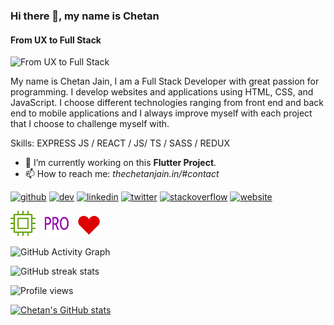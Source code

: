 
### Hi there 👋, my name is Chetan
#### From UX to Full Stack
![From UX to Full Stack](https://ik.imagekit.io/clhowstalgz/banner)

My name is Chetan Jain, I am a Full Stack Developer with great passion for programming. I develop websites and applications using HTML, CSS, and JavaScript. I choose different technologies ranging from front end and back end to mobile applications and I always improve myself with each project that I choose to challenge myself with.

Skills: EXPRESS JS / REACT / JS/ TS / SASS / REDUX

- 🔭 I’m currently working on this **Flutter Project**. 
- 📫 How to reach me: *thechetanjain.in/#contact*


[<img src='https://cdn.jsdelivr.net/npm/simple-icons@3.0.1/icons/github.svg' alt='github' height='40'>](https://github.com/https://github.com/jainChetan81)  [<img src='https://cdn.jsdelivr.net/npm/simple-icons@3.0.1/icons/dev-dot-to.svg' alt='dev' height='40'>](https://dev.to/https://dev.to/jainchetan81)  [<img src='https://cdn.jsdelivr.net/npm/simple-icons@3.0.1/icons/linkedin.svg' alt='linkedin' height='40'>](https://www.linkedin.com/in/https://www.linkedin.com/in/jainchetan81//)  [<img src='https://cdn.jsdelivr.net/npm/simple-icons@3.0.1/icons/twitter.svg' alt='twitter' height='40'>](https://twitter.com/https://twitter.com/jainchetn)  [<img src='https://cdn.jsdelivr.net/npm/simple-icons@3.0.1/icons/stackoverflow.svg' alt='stackoverflow' height='40'>](https://stackoverflow.com/users/https://stackoverflow.com/users/10671677/jainchetan81)  [<img src='https://cdn.jsdelivr.net/npm/simple-icons@3.0.1/icons/icloud.svg' alt='website' height='40'>](https://thechetanjain.in/)  

<a href='https://docs.github.com/en/developers'><img src='https://raw.githubusercontent.com/acervenky/animated-github-badges/master/assets/devbadge.gif' width='40' height='40'></a> <a href='https://github.com/pricing'><img src='https://raw.githubusercontent.com/acervenky/animated-github-badges/master/assets/pro.gif' width='40' height='40'></a> <a href='https://docs.github.com/en/github/supporting-the-open-source-community-with-github-sponsors'><img src='https://raw.githubusercontent.com/acervenky/animated-github-badges/master/assets/sponsorbadge.gif' width='35' height='35'></a> 


![GitHub Activity Graph](https://activity-graph.herokuapp.com/graph?username=jainChetan81)  

![GitHub streak stats](https://github-readme-streak-stats.herokuapp.com/?user=jainChetan81)  

![Profile views](https://gpvc.arturio.dev/jainChetan81)  

[![Chetan's GitHub stats](https://github-readme-stats.vercel.app/api?username=jainChetan81&show_icons=true)](jainChetan81/github-readme-stats)